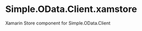 Simple.OData.Client.xamstore
============================

Xamarin Store component for Simple.OData.Client
